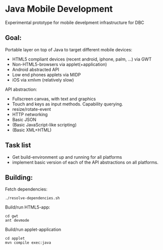 # Java Mobile Development 

Experimental prototype for mobile develpment infrastructure for DBC

## Goal: 

Portable layer on top of Java to target different mobile devices:

- HTML5 compliant devices (recent android, iphone, palm, ...) via GWT
- Non-HTML5-browsers via applet(+application)
- Android abstracted API
- Low end phones applets via MIDP
- iOS via xmlvm (relatively slow)

API abstraction:

- Fullscreen canvas, with text and graphics
- Touch and keys as input methods. Capability querying.
- resize/rotate-event
- HTTP networking
- Basic JSON 
- (Basic JavaScript-like scripting)
- (Basic XML+HTML)

## Task list

- Get build-environment up and running for all platforms
- implement basic version of each of the API abstractions on all platforms.

## Building:

Fetch dependencies:

    ./resolve-dependencies.sh

Build/run HTML5-app:
  
    cd gwt
    ant devmode

Build/run applet-application

    cd applet
    mvn compile exec:java
